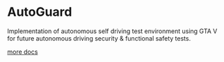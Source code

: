 # AutoGuard
Implementation of autonomous self driving test environment using GTA V for future autonomous driving security &amp; functional safety tests.

[more docs](https://docs.google.com/document/d/1IKcRw_cjcgbgFVxM3nnlapJooMkW_Ll9Ibul6B54esw)
